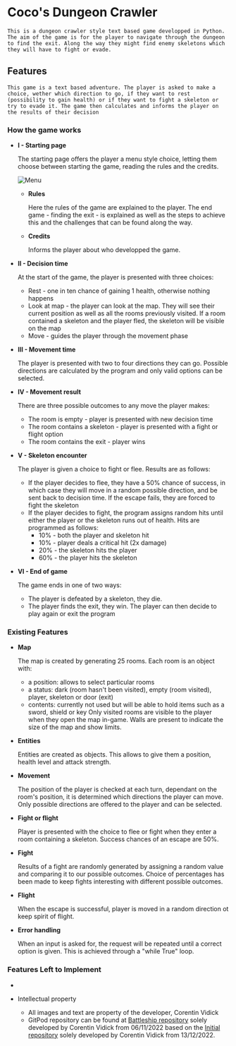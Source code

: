 # Coco's Dungeon Crawler

    This is a dungeon crawler style text based game developped in Python. The aim of the game is for the player to navigate through the dungeon to find the exit. Along the way they might find enemy skeletons which they will have to fight or evade.


## Features

    This game is a text based adventure. The player is asked to make a choice, wether which direction to go, if they want to rest (possibility to gain health) or if they want to fight a skeleton or try to evade it. The game then calculates and informs the player on the results of their decision

### How the game works

- __I - Starting page__

    The starting page offers the player a menu style choice, letting them choose between starting the game, reading the rules and the credits.


  ![Menu](/documentation/.jpg)

  - __Rules__
    
    Here the rules of the game are explained to the player. The end game - finding the exit - is explained as well as the steps to achieve this and the challenges that can be found along the way.

  - __Credits__

    Informs the player about who developped the game.

- __II - Decision time__

    At the start of the game, the player is presented with three choices:
     - Rest - one in ten chance of gaining 1 health, otherwise nothing happens
     - Look at map - the player can look at the map. They will see their current position as well as all the rooms previously visited. If a room contained a skeleton and the player fled, the skeleton will be visible on the map
     - Move - guides the player through the movement phase

- __III - Movement time__

    The player is presented with two to four directions they can go. Possible directions are calculated by the program and only valid options can be selected.

- __IV - Movement result__

    There are three possible outcomes to any move the player makes:
     - The room is empty - player is presented with new decision time
     - The room contains a skeleton - player is presented with a fight or flight option
     - The room contains the exit - player wins

- __V - Skeleton encounter__

    The player is given a choice to fight or flee. Results are as follows:
     - If the player decides to flee, they have a 50% chance of success, in which case they will move in a random possible direction, and be sent back to decision time. If the escape fails, they are forced to fight the skeleton
     - If the player decides to fight, the program assigns random hits until either the player or the skeleton runs out of health. Hits are programmed as follows:
        - 10% - both the player and skeleton hit
        - 10% - player deals a critical hit (2x damage)
        - 20% - the skeleton hits the player
        - 60% - the player hits the skeleton

- __VI - End of game__

    The game ends in one of two ways:
     - The player is defeated by a skeleton, they die.
     - The player finds the exit, they win.
    The player can then decide to play again or exit the program



### Existing Features

- __Map__

    The map is created by generating 25 rooms. Each room is an object with:
     - a position: allows to select particular rooms
     - a status: dark (room hasn't been visited), empty (room visited), player, skeleton or door (exit)
     - contents: currently not used but will be able to hold items such as a sword, shield or key
    Only visited rooms are visible to the player when they open the map in-game. Walls are present to indicate the size of the map and show limits.

- __Entities__

    Entities are created as objects. This allows to give them a position, health level and attack strength.

- __Movement__

    The position of the player is checked at each turn, dependant on the room's position, it is determined which directions the player can move. Only possible directions are offered to the player and can be selected.

- __Fight or flight__

    Player is presented with the choice to flee or fight when they enter a room containing a skeleton. Success chances of an escape are 50%.

- __Fight__

    Results of a fight are randomly generated by assigning a random value and comparing it to our possible outcomes. Choice of percentages has been made to keep fights interesting with different possible outcomes.

- __Flight__

    When the escape is successful, player is moved in a random direction ot keep spirit of flight.

- __Error handling__

    When an input is asked for, the request will be repeated until a correct option is given. This is achieved through a "while True" loop.


### Features Left to Implement




- 

- Intellectual property
  - All images and text are property of the developer, Corentin Vidick
  - GitPod repository can be found at [Battleship repository](https://github.com/Corentin-Vidick/Project2-Battleship) solely developed by Corentin Vidick from 06/11/2022 based on the [Initial repository](https://github.com/Corentin-Vidick/bataille-navale) solely developed by Corentin Vidick from 13/12/2022.